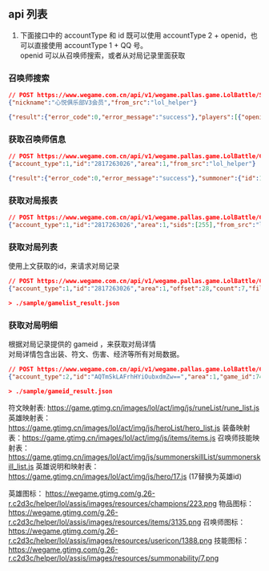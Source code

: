 

## api 列表

1. 下面接口中的 accountType 和 id 既可以使用 accountType 2 + openid，也可以直接使用 accountType 1 + QQ 号。  
  openid 可以从召唤师搜索，或者从对局记录里面获取

### 召唤师搜索
```json
// POST https://www.wegame.com.cn/api/v1/wegame.pallas.game.LolBattle/SearchPlayer
{"nickname":"心悦俱乐部V3会员","from_src":"lol_helper"}

{"result":{"error_code":0,"error_message":"success"},"players":[{"openid":"rGAKUbGBvYIYgMiJ5lIjcA==","area":4,"icon_id":4780,"level":37,"tier":255,"queue":0},{"openid":"h93bfiFISmJEaWnuohiFsQ==","area":1,"icon_id":1388,"level":183,"tier":255,"queue":0}]}
```

### 获取召唤师信息
```json
// POST https://www.wegame.com.cn/api/v1/wegame.pallas.game.LolBattle/GetSummonerInfo
{"account_type":1,"id":"2817263026","area":1,"from_src":"lol_helper"}

{"result":{"error_code":0,"error_message":"success"},"summoner":{"id":1453598560,"name":"心悦俱乐部V3会员","level":183,"experience":1882,"icon_id":1388,"praise":586,"discredit":48,"top_of_canyon":false,"openid":"h93bfiFISmJEaWnuohiFsQ==","ext":{"lpl":""}}}

```

### 获取对局报表
```json
// POST https://www.wegame.com.cn/api/v1/wegame.pallas.game.LolBattle/GetBattleReport
{"account_type":1,"id":"2817263026","area":1,"sids":[255],"from_src":"lol_helper"}

```


### 获取对局列表

使用上文获取的id，来请求对局记录
```json
// POST https://www.wegame.com.cn/api/v1/wegame.pallas.game.LolBattle/GetBattleList
{"account_type":1,"id":"2817263026","area":1,"offset":28,"count":7,"filter":"","from_src":"lol_helper"}

> ./sample/gamelist_result.json
```

### 获取对局明细

根据对局记录提供的 gameid ，来获取对局详情  
对局详情包含出装、符文、伤害、经济等所有对局数据。  
```json
// POST https://www.wegame.com.cn/api/v1/wegame.pallas.game.LolBattle/GetBattleDetail
{"account_type":2,"id":"AQTmSkLAFrhHYiOubxdmZw==","area":1,"game_id":7424037960,"from_src":"lol_helper"}

> ./sample/gameid_result.json
```

符文映射表: https://game.gtimg.cn/images/lol/act/img/js/runeList/rune_list.js
英雄映射表：https://game.gtimg.cn/images/lol/act/img/js/heroList/hero_list.js
装备映射表：https://game.gtimg.cn/images/lol/act/img/js/items/items.js
召唤师技能映射表：https://game.gtimg.cn/images/lol/act/img/js/summonerskillList/summonerskill_list.js
英雄说明和映射表：https://game.gtimg.cn/images/lol/act/img/js/hero/17.js (17替换为英雄id)

英雄图标：
https://wegame.gtimg.com/g.26-r.c2d3c/helper/lol/assis/images/resources/champions/223.png
物品图标：
https://wegame.gtimg.com/g.26-r.c2d3c/helper/lol/assis/images/resources/items/3135.png
召唤师图标：
https://wegame.gtimg.com/g.26-r.c2d3c/helper/lol/assis/images/resources/usericon/1388.png
技能图标：
https://wegame.gtimg.com/g.26-r.c2d3c/helper/lol/assis/images/resources/summonability/7.png